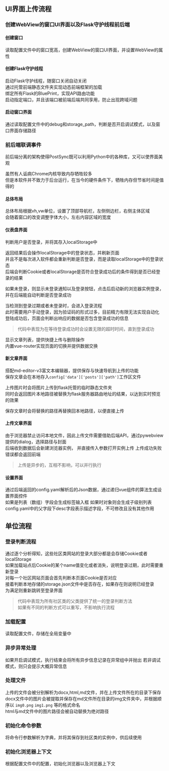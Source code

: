 ## UI界面上传流程

### 创建WebView的窗口UI界面以及Flask守护线程前后端

#### 创建窗口

读取配置文件中的窗口宽高，创建WebView的窗口UI界面，并设置WebView的属性
#### 创建Flask守护线程
启动Flask守护线程，随窗口关闭自动关闭  
通过托管前端静态文件夹实现动态前端框架的加载  
绑定所有Flask的BluePrint，实现API路由功能  
启动指定端口，并且该端口被前端后端共同享用，防止出现跨域问题
#### 启动窗口界面
通过读取配置文件中的debug和storage_path，判断是否开启调试模式，以及窗口界面存储路径  

### 前后端联调事件

前后端分离的架构使得PostSync既可以利用Python中的各种库，又可以使界面美观

虽然有人诟病Chrome内核导致内存牺牲较多  
但是本软件并不致力于后台运行，在当今的硬件条件下，牺牲内存但节省时间是值得的  

#### 总体布局

总体布局根据vh,vw单位，设置了顶部导航栏，左侧侧边栏，右侧主体区域  
会随着窗口的改变调整字体大小，左右内容区域的宽度  

#### 仪表盘界面

判断用户是否登录，并将其存入localStorage中

返回结果后会操作localStorage中的登录状态，并刷新页面  
并且不是每次进入软件都会重新判断是否登录，而是读取localStorage中的登录状态  
后端会判断Cookie或者localStorage是否符合登录成功后的条件得到是否已经登录的结果  

如果未登录，则显示未登录通知以及登录按钮，点击后启动新的浏览器实例登录，并在后端能自动判断是否登录成功  

当检测到登录过期或者未登录时，会进入登录流程  
此时需要用户手动登录，因为验证码的形式过多，目前精力有限无法实现自动化    
登陆成功后，页面会判断出响应的数据是否包含登录成功的信息  
> 代码中表现为在等待登录成功时会设置无限的超时时间，直到登录成功  

显示文章列表，提供快捷上传与删除操作  
内置vue-router实现页面的切换并提供数据交换  

#### 新文章界面

搭配md-editor-v3富文本编辑器，提供保存与快速导航到上传的功能  
保存文章会在本地存入`config['data']['posts']['path']`工作区文件

上传图片时会将图片上传到flask托管的临时静态文件夹  
同时会返回图片本地路径被替换为flask服务器路由地址的结果，以达到实时预览的效果

保存文章时会将替换的路径再替换回本地路径，以便直接上传  

#### 上传文章界面

由于浏览器禁止访问本地文件，因此上传文件需要借助后端API，通过pywebview提供的dialog，选择路径与封面  
后端收到数据后会新建浏览器实例， 并直接传入参数打开实例上传
上传成功失败错误都会返回前端   
> 上传是异步的，互相不影响，可以并行执行  

#### 设置界面

通过后端返回的config.yaml解析后的Json数据，通过递归vue组件的算法生成设置界面控件  
如果是列表（数组）字段会生成标签输入框
如果时对象则会生成子级别列表
config.yaml中的父字段下desc字段表示描述字段，不可修改且没有其他作用


## 单位流程


### 登录判断流程
通过逐个分析得知，这些社区类网站的登录大部分都是会存储Cookie或者localStorage  
如果加载站点后Cookie的某个name值变化或者消失，说明登录过期，此时需要重新登录  
对每一个社区网站页面会首先判断本页面Cookie是否对应  
接着判断本地存储的storage.json文件中是否存在，如果存在则说明已经登录  
为满足则重新跳转至登录界面  
> 代码中表现为所有社区类的父类提供了统一的登录判断方法  
> 如果有不同的判断方式可以重写，不影响执行流程

### 加载配置

读取配置文件，存储在全局变量中

### 异步异常处理

如果开启调试模式，执行结束会将所有异步信息记录在异常组中并抛出
若非调试模式，则只会提示大概异常信息

### 处理文件

上传的文件会被分别解析为docx,html,md文件，并在上传文件所在的目录下保存
docx文件中的图片会被提取并保存在md文件所在目录的img文件夹中，并根据顺序以 `img0.png` `img1.png` 等的格式命名  
html与md文件中的图片路径会被自动替换为绝对路径

### 初始化命令参数

将命令行参数解析为字典，并将其保存到社区类的实例中，供后续使用

### 初始化浏览器上下文

根据配置文件中的配置，初始化浏览器以及浏览器上下文